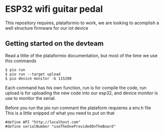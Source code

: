 # ESP32 wifi guitar pedal

This repository requires, plataformio to work, we are looking to
acomplish a well structure firmware for our iot device

## Getting started on the devteam

Read a little of the plataformio documentation, but most of the time we use
this commands


```
$ pio run
$ pio run --target upload
$ pio device monitor -b 115200
```

Each command has his own function, run is for compile the code, run upload is for
uploading the new code into our esp32, and device monitor is use to monitor
the serial.

Before you run the pio run commant the plataform requieres a env.h file
This is a little snipped of what you need to put on that

```
#define API "http://localhost.com"
#define serialNumber "useTheOneProvidedOnTheBoard"
```